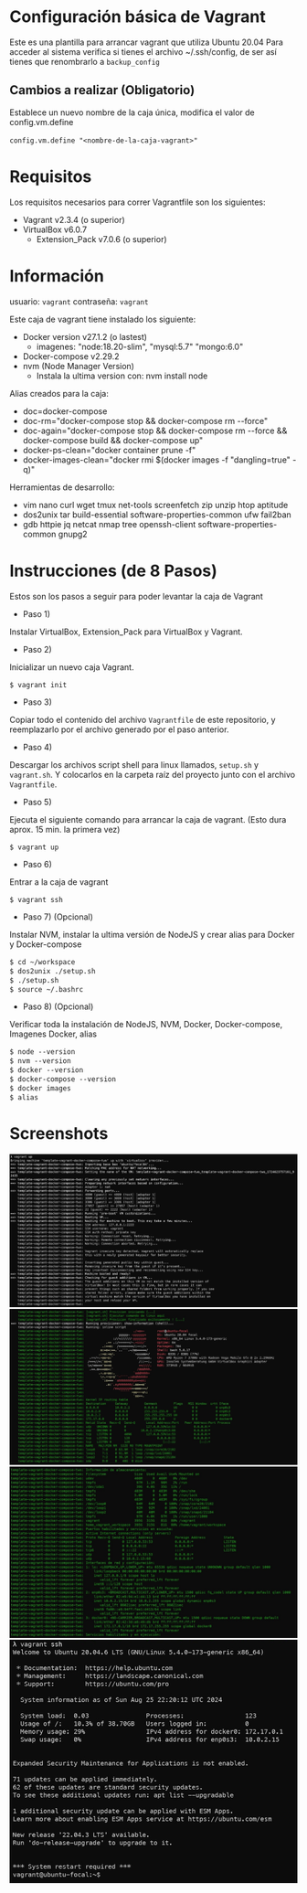 # Configuración básica de Vagrant

Este es una plantilla para arrancar vagrant que utiliza Ubuntu 20.04
Para acceder al sistema verifica si tienes el archivo ~/.ssh/config, de ser así tienes que renombrarlo a ``backup_config`` 

## Cambios a realizar (Obligatorio)
Establece un nuevo nombre de la caja única, modifica el valor de config.vm.define

``config.vm.define "<nombre-de-la-caja-vagrant>"``

# Requisitos

Los requisitos necesarios para correr Vagrantfile son los siguientes:

- Vagrant v2.3.4 (o superior)
- VirtualBox v6.0.7
  - Extension_Pack v7.0.6 (o superior)

# Información

usuario: ``vagrant``
contraseña: ``vagrant``

Este caja de vagrant tiene instalado los siguiente:

- Docker version v27.1.2 (o lastest)
  - imagenes: "node:18.20-slim", "mysql:5.7" "mongo:6.0"
- Docker-compose v2.29.2
- nvm (Node Manager Version)
  - Instala la ultima version con: nvm install node

Alias creados para la caja:

- doc=docker-compose
- doc-rm="docker-compose stop && docker-compose rm --force"
- doc-again="docker-compose stop && docker-compose rm --force && docker-compose build && docker-compose up"
- docker-ps-clean="docker container prune -f"
- docker-images-clean="docker rmi $(docker images -f "dangling=true" -q)"

Herramientas de desarrollo:

 - vim nano curl wget tmux net-tools screenfetch zip unzip htop aptitude 
 - dos2unix tar build-essential software-properties-common ufw fail2ban
 - gdb httpie jq netcat nmap tree openssh-client software-properties-common gnupg2

# Instrucciones (de 8 Pasos)

Estos son los pasos a seguir para poder levantar la caja de Vagrant 

- Paso 1)
   
Instalar VirtualBox, Extension_Pack para VirtualBox y Vagrant.

- Paso 2) 

Inicializar un nuevo caja Vagrant.

```shell
$ vagrant init  
```

- Paso 3) 

Copiar todo el contenido del archivo ``Vagrantfile`` de este repositorio, y reemplazarlo por el archivo generado por el paso anterior.

- Paso 4) 

Descargar los archivos script shell para linux llamados, ``setup.sh`` y ``vagrant.sh``. Y colocarlos en la carpeta raíz del proyecto junto con el archivo ``Vagrantfile``.

- Paso 5) 

Ejecuta el siguiente comando para arrancar la caja de vagrant. (Esto dura aprox. 15 min. la primera vez)

```shell
$ vagrant up
```

- Paso 6)

Entrar a la caja de vagrant  

```shell
$ vagrant ssh
```

- Paso 7) (Opcional)

Instalar NVM, instalar la ultima versión de NodeJS y crear alias para Docker y Docker-compose

```shell
$ cd ~/workspace
$ dos2unix ./setup.sh
$ ./setup.sh
$ source ~/.bashrc
```

- Paso 8) (Opcional)

Verificar toda la instalación de NodeJS, NVM, Docker, Docker-compose, Imagenes Docker, alias

```shell
$ node --version
$ nvm --version
$ docker --version
$ docker-compose --version
$ docker images
$ alias
```

# Screenshots

![sc01.jpg](screenshots/sc01.jpg)
![sc02.jpg](screenshots/sc02.jpg)
![sc03.jpg](screenshots/sc03.jpg)
![sc04.jpg](screenshots/sc04.jpg)